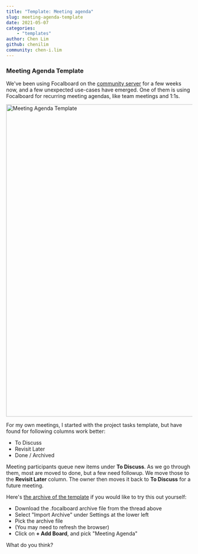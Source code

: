 ```yaml
---
title: "Template: Meeting agenda"
slug: meeting-agenda-template
date: 2021-05-07
categories:
    - "templates"
author: Chen Lim
github: chenilim
community: chen-i.lim
---
```


### Meeting Agenda Template

We've been using Focalboard on the [community server](https://github.com/nikethai/focalboard/discussions/349) for a few weeks now, and a few unexpected use-cases have emerged. One of them is using Focalboard for recurring meeting agendas, like team meetings and 1:1s.

<img width="846" alt="Meeting Agenda Template" src="https://user-images.githubusercontent.com/46905241/117484632-35b60b00-af1c-11eb-82c7-89e753a160cf.png">

For my own meetings, I started with the project tasks template, but have found for following columns work better:
* To Discuss
* Revisit Later
* Done / Archived

Meeting participants queue new items under **To Discuss**. As we go through them, most are moved to done, but a few need followup. We move those to the **Revisit Later** column. The owner then moves it back to **To Discuss** for a future meeting.

Here's [the archive of the template](https://community.mattermost.com/core/pl/5qo11pe837ykue15bne9ke1snc) if you would like to try this out yourself:
* Download the .focalboard archive file from the thread above
* Select "Import Archive" under Settings at the lower left
* Pick the archive file
* (You may need to refresh the browser)
* Click on **+ Add Board**, and pick "Meeting Agenda"

What do you think?
